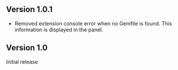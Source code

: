 ## Version 1.0.1

* Removed extension console error when no Gemfile is found. This information is displayed in the panel.

## Version 1.0

Initial release

